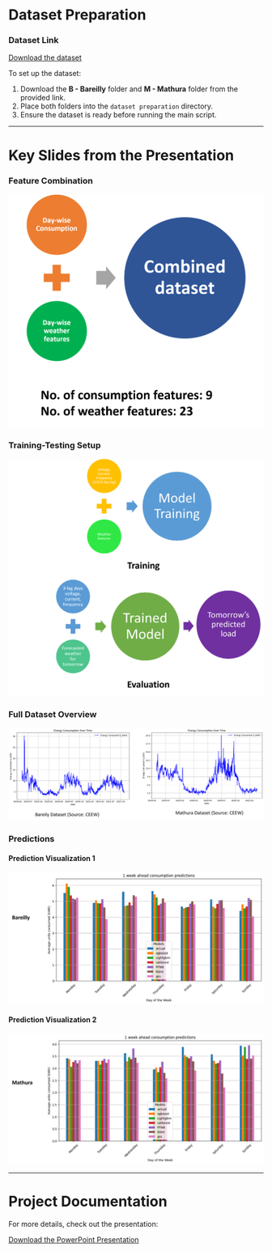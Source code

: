 # Dataset Preparation

### Dataset Link
[Download the dataset](https://drive.google.com/drive/folders/1SslN-ujkFrNzi0DLKHrvBVTIcRDKyGt2?usp=sharing)

To set up the dataset:
1. Download the **B - Bareilly** folder and **M - Mathura** folder from the provided link.
2. Place both folders into the `dataset preparation` directory.
3. Ensure the dataset is ready before running the main script.

---

# Key Slides from the Presentation

### Feature Combination
<div align="center">
    <img src="images/Picture1.png" alt="Feature Combination" width="600">
</div>

### Training-Testing Setup
<div align="center">
    <img src="images/Picture2.png" alt="Training-Testing Setup" width="600">
</div>

### Full Dataset Overview
<div align="center">
    <img src="images/Picture5.png" alt="Full Dataset Overview">
</div>

### Predictions
#### Prediction Visualization 1
<div align="center">
    <img src="images/Picture3.png" alt="Prediction Visualization 1">
</div>

#### Prediction Visualization 2
<div align="center">
    <img src="images/Picture4.png" alt="Prediction Visualization 2">
</div>

---

# Project Documentation

For more details, check out the presentation:

[Download the PowerPoint Presentation](final_project_Aditya_Yuvraj.pptx)


